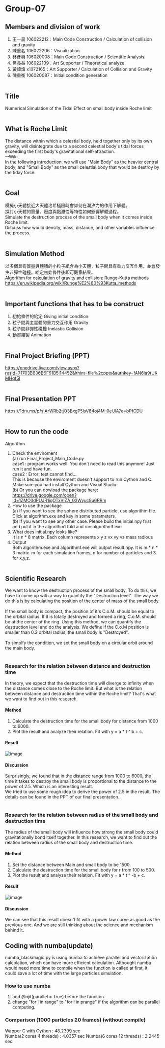 # Group-07

## Members and division of work<br/>
1. 王一晨 106022212：Main Code Construction / Calculation of collision and gravity<br/>
2. 陳重名 106022206：Visualization<br/>
3. 林彥興 106020008：Main Code Construction / Scientific Analysis<br/>
4. 呂長益 106022109：Art Supporter / Theoretical analyze<br/>
5. 黃禕煒 x1072165：Art Supporter / Calculation of Collision and Gravity<br/>
6. 陳重衡 106020087：Initial condition generation<br/><br/>

## Title <br/>
Numerical Simulation of the Tidal Effect on small body inside Roche limit<br/><br/>

## What is Roche Limit <br/>
The distance within which a celestial body, held together only by its own gravity, will disintegrate due to a second celestial body's tidal forces exceeding the first body's gravitational self-attraction.<br/>
--Wiki<br/>
In the following introduction, we will use "Main Body" as the heavier central body, and "Small Body" as the small celestial body that would be destroy by the tiday force.
<br/><br/>

## Goal <br/>
模擬小天體接近大天體洛希極限時會如何在潮汐力的作用下解體。<br/>
探討小天體的質量、密度與黏滯性等特性如何影響解體過程。<br/>
Simulate the destruction process of the small body when it comes inside Roche limit.<br/>
Discuss how would density, mass, distance, and other variables influence the process.<br/><br/>

## Simulation Method <br/>
以多個具有質量與體積的小粒子組合為小天體，粒子間具有重力交互作用，並會發生非彈性碰撞。給定初始條件後即可觀察結果。<br/>
Algorithm for calculation of gravity and collision: Runge-Kutta methods
https://en.wikipedia.org/wiki/Runge%E2%80%93Kutta_methods
<br/><br/>

## Important functions that has to be construct <br/>
1. 初始條件的給定 Giving initial condition
2. 粒子間與主星體的重力交互作用 Gravity
3. 粒子間非彈性碰撞 Inelastic Collision
4. 動畫繪製 Animation<br/><br/>

## Final Project Briefing (PPT) <br/>
https://onedrive.live.com/view.aspx?resid=71703B636B6F91B5!14452&ithint=file%2cpptx&authkey=!AN6ia9tUKMHqf5I
<br/><br/>

## Final Presentation PPT
https://1drv.ms/p/s!ArWRb2tjO3BxgP5lsV84oj4M-0eUlA?e=bPfCDU
<br/><br/>

## How to run the code
Algorithm<br/>
1. Check the enviroment<br/>
(a) run Final_Project_Main_Code.py<br/>
case1 : program works well. You don't need to read this anymore! Just run it and have fun.<br/>
case2 : Error: test cannot find....<br/>
  This is because the enviroment doesn't support to run Cython and C. Make sure you had install Cython and Visual Studio.<br/>
(b) Or you can dowload the package here:<br/>
  https://drive.google.com/open?id=1ZMO0dPUJR1jgOTxViZA_03Wyuc9u6RRm
2. How to use the package<br/>
  (a) If you want to see the sphere distributed particle, use algorithm file. Click at algorithm.exe and key in some parameters.<br/>
  (b) If you want to see any other case. Please build the initial.npy frist and put it in the algorithm1 fold and run algorithm1.exe
3. What does initial.npy looks like?<br/>
  It is n * 8 matrix. Each column represents  x y z vx vy vz mass radious
4. Output<br/>
  Both algorithm.exe and algorithm1.exe will output result.npy. It is m * n * 3 matrix. m for each simulation frames, n for number of particles and 3 for x,y,z.
</br></br>

## Scientific Research <br/>
We want to know the destruction process of the small body. To do this, we have to come up with a way to quantify the "Destruction level". The way we do this is by calculating the position of the center of mass of the small body. </br><br>
If the small body is compact, the position of it's C.o.M. should be equal to the orbital radius. If it is totally destroyed and formed a ring, C.o.M. should be at the center of the ring. Using this method, we can quantify the destruction level and do the analysis.
We define if the C.o.M position is smaller than 0.2 orbital radius, the small body is "Destroyed".</br></br>
To simplfy the condition, we set the small body on a circular orbit around the main body.</br></br>

### Research for the relation between distance and destruction time <br/>
In theory, we expect that the destruction time will diverge to infinity when the distance comes close to the Roche limit. But what is the relation between distance and destruction time within the Roche limit? That's what we want to find out in this research.<br/>
#### Method
1. Calculate the destruction time for the small body for distance from 1000 to 6000.
2. Plot the result and analyze their relation. Fit with y = a * t ^ b + c.
#### Result
![image](https://github.com/CFP106022206/Group-07/blob/master/final_linear.png)
<br/>
#### Discussion
Surprisingly, we found that in the distance range from 1000 to 6000, the time it takes to destroy the small body is proportional to the distance to the power of 2.5. Which is an interesting result.<br/>
We tried to use some rough idea to derive the power of 2.5 in the result. The details can be found in the PPT of our final presentation.
<br/>
<br/>

### Research for the relation between radius of the small body and destruction time <br/>
The radius of the small body will influence how strong the small body could gravitationally bond itself together. In this research, we want to find out the relation between radius of the small body and destruction time.
#### Method
1. Set the distance between Main and small body to be 1500.
2. Calculate the destruction time for the small body for r from 100 to 500.
3. Plot the result and analyze their relation. Fit with y = a * t ^ -b + c.
#### Result
![image](https://github.com/CFP106022206/Group-07/blob/master/Destruction%20time%20-%20Radius%20Relation.png)
#### Discussion
We can see that this result doesn't fit with a power law curve as good as the previous one. And we are still thinking about the science and mechanism behind it.

## Coding with numba(update)
numba_blackmagic.py is using numba to achieve parallel and vectorization calculation, which can have more efficient calculation.
Althought numba would need more time to compile when the function is called at first, it could save a lot of time with the large particles simulation.
### How to use numba
1. add @njit(parallel = True) before the function
2. change "for i in range"  to  "for i in prange" if the algorithm can be parallel computing.
### Comparison (1000 particles  20 frames) (without compile)
Wapper C with Cython      : 48.2399 sec                 
Numba(2 cores  4 threads) :  4.0357 sec
Numba(6 cores 12 threads) :  2.2445 sec
